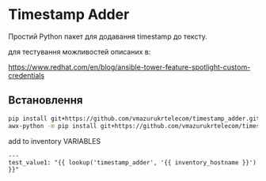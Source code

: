 # Timestamp Adder

Простий Python пакет для додавання timestamp до тексту.

для тестування можливостей описаних в:


https://www.redhat.com/en/blog/ansible-tower-feature-spotlight-custom-credentials


## Встановлення

```bash
pip install git+https://github.com/vmazurukrtelecom/timestamp_adder.git
awx-python -m pip install git+https://github.com/vmazurukrtelecom/timestamp_adder.git

```

add to inventory VARIABLES 
```
---
test_value1: "{{ lookup('timestamp_adder', '{{ inventory_hostname }}') }}"
```
